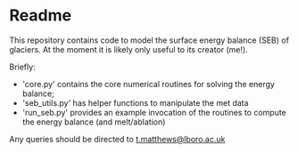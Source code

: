 # Readme
This repository contains code to model the surface energy balance (SEB) of glaciers. At the moment it is likely only useful to its creator (me!). 

Briefly: 

- 'core.py' contains the core numerical routines for solving the energy balance; 
- 'seb_utils.py' has helper functions to manipulate the met data
- 'run_seb.py' provides an example invocation of the routines to compute the energy balance (and melt/ablation)

Any queries should be directed to t.matthews@lboro.ac.uk
